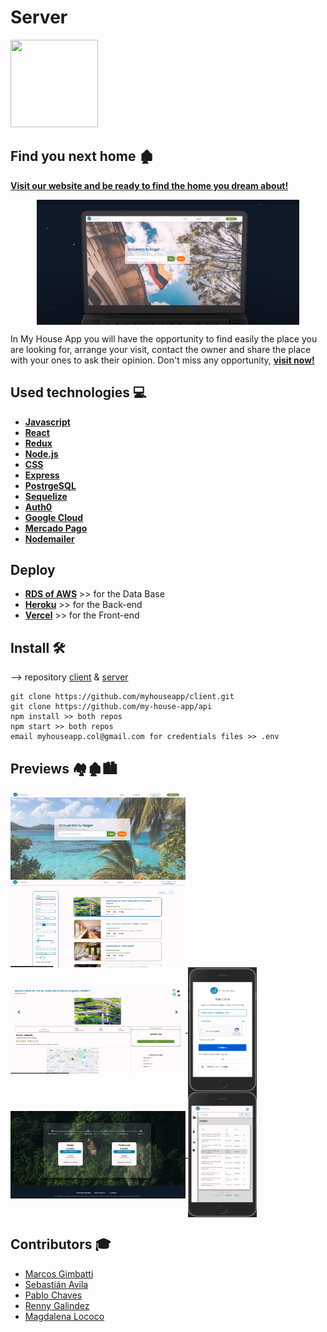 # Server

<a href="https://my-house-app-one.vercel.app/" target="_blank">
    <img src='https://github.com/myhouseapp/client/blob/main/src/images/circulo2.png?raw=true'  width="140" height="140" />
</a>

## Find you next home 🏚️
**[Visit our website and be ready to find the home you dream about!](https://my-house-app-one.vercel.app/)**
<p align="center">
    <a href="https://www.youtube.com/watch?v=wGsvqJFBktY" target="_blank">
        <img align="center" src='https://github.com/maguilococo/maguilococo/blob/main/MyHouseApp/Video.png'  width="420" height="200" />
    </a>
</p>

In My House App you will have the opportunity to find easily the place you are looking for, arrange your visit, contact the owner and share the place with your ones to ask their opinion. Don't miss any opportunity, **[visit now!](https://my-house-app-one.vercel.app/)**


## Used technologies :computer: 

* [__Javascript__](https://developer.mozilla.org/en-US/docs/Web/JavaScript)
* [__React__](https://reactjs.org/)
* [__Redux__](https://redux.js.org)
* [__Node.js__](https://nodejs.org)
* [__CSS__](https://www.w3schools.com/css/)
* [__Express__](https://expressjs.com)
* [__PostrgeSQL__](https://www.postgresql.org)
* [__Sequelize__](https://sequelize.org/)
* [__Auth0__](https://auth0.com/)
* [__Google Cloud__](https://cloud.google.com/)
* [__Mercado Pago__](https://www.mercadopago.com.co/)
* [__Nodemailer__](https://nodemailer.com/about/)

## Deploy
* [__RDS of AWS__](https://aws.amazon.com/es/rds/) >> for the Data Base
* [__Heroku__](https://www.heroku.com/) >> for the Back-end
* [__Vercel__](https://vercel.com/dashboard) >> for the Front-end

## Install 🛠️
--> repository <a href="https://github.com/myhouseapp/client" target="_blank">client</a> & </a><a href="https://github.com/my-house-app/api" target="_blank">server</a>
```
git clone https://github.com/myhouseapp/client.git
git clone https://github.com/my-house-app/api
npm install >> both repos
npm start >> both repos
email myhouseapp.col@gmail.com for credentials files >> .env
```



## Previews 🏘️🏚️🏙️
  <p>
    <a href="https://my-house-app-one.vercel.app/" target="_blank">
      <img  align="center" src="https://github.com/maguilococo/maguilococo/blob/main/MyHouseApp/LandPage.png" alt="me" width="280" height="140"/>
    </a>
    <a href="https://my-house-app-one.vercel.app/" target="_blank">
      <img  align="center" src="https://github.com/maguilococo/maguilococo/blob/main/MyHouseApp/Home.png" alt="home" width="280" height="140"/>
    </a>
    <a href="https://my-house-app-one.vercel.app/" target="_blank">
      <img  align="center" src="https://github.com/maguilococo/maguilococo/blob/main/MyHouseApp/Details.png" alt="me" width="280" height="140"/>
    </a>
    <a href="https://my-house-app-one.vercel.app/" target="_blank">
      <img  align="center" src="https://github.com/maguilococo/maguilococo/blob/main/MyHouseApp/loginMobile.png" alt="me" width="110" height="200"/>
    </a>
    <a href="https://my-house-app-one.vercel.app/" target="_blank">
      <img  align="center" src="https://github.com/maguilococo/maguilococo/blob/main/MyHouseApp/newPost.png" alt="me" width="280" height="140"/>
    </a>
    <a href="https://my-house-app-one.vercel.app/" target="_blank">
      <img  align="center" src="https://github.com/maguilococo/maguilococo/blob/main/MyHouseApp/AdminMobile.png" alt="me" width="110" height="200"/>
    </a>
  </p>

## Contributors :mortar_board: 

* [Marcos Gimbatti](https://github.com/mgimbatti)
* [Sebastián Avila](https://github.com/sebastianomsk)
* [Pablo Chaves](https://github.com/pablo-chaves)
* [Renny Galindez](https://github.com/rennygalindez)
* [Magdalena Lococo](https://github.com/maguilococo)
